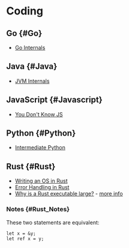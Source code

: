 # Coding

## Go {#Go}

* [Go Internals](https://github.com/teh-cmc/go-internals)

## Java {#Java}

* [JVM Internals](http://blog.jamesdbloom.com/JVMInternals.html)

## JavaScript {#Javascript}

* [You Don't Know JS](https://github.com/getify/You-Dont-Know-JS)

## Python {#Python}

* [Intermediate Python](http://book.pythontips.com/en/latest/index.html)

## Rust {#Rust}

* [Writing an OS in Rust](https://os.phil-opp.com/first-edition/)
* [Error Handling in Rust](https://blog.burntsushi.net/rust-error-handling/#standard-library-traits-used-for-error-handling)
* [Why is a Rust executable large?](https://lifthrasiir.github.io/rustlog/why-is-a-rust-executable-large.html) - [more info](https://users.rust-lang.org/t/why-do-rust-programs-use-more-memory-than-the-c-haskell-and-ocaml-versions/3224)

### Notes {#Rust_Notes}

These two statements are equivalent:

```
let x = &y;
let ref x = y;
```
